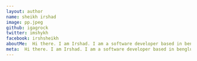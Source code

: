 ```yaml
---
layout: author
name: sheikh irshad
image: pp.jpeg
github: igagrock
twitter: imshykh
facebook: irshsheikh
aboutMe:  Hi there. I am Irshad. I am a software developer based in bengluru. I love reading  about science and technology.  When I am not writing code, you can find me in the gym.
meta:  Hi there. I am Irshad. I am a software developer based in bengluru. I love reading  about science and technology.  When I am not writing code, you can find me in the gym.
---
```

